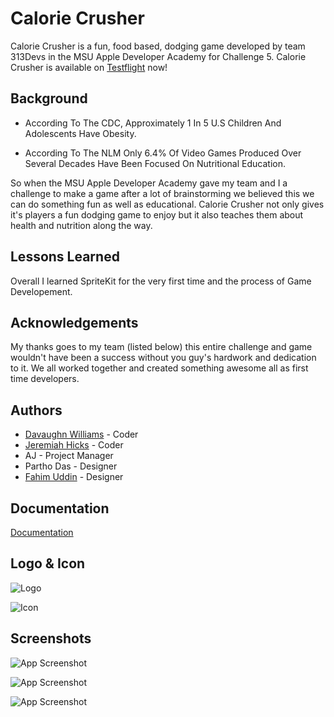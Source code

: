 

# Calorie Crusher

Calorie Crusher is a fun, food based, dodging game developed by team 313Devs in the MSU Apple Developer Academy for Challenge 5. Calorie Crusher is available on [Testflight]("https://testflight.apple.com/join/X2YKak6f") now!  
## Background

- According To The CDC, Approximately 1 In 5 U.S Children And Adolescents Have Obesity.

- According To The NLM Only 6.4% Of Video Games Produced Over Several Decades Have Been Focused On Nutritional Education.

So when the MSU Apple Developer Academy gave my team and I a challenge to make a game after a lot of brainstorming we believed this we can do something fun as well as educational. Calorie Crusher not only gives it's players a fun dodging game to enjoy but it also teaches them about health and nutrition along the way.
## Lessons Learned

Overall I learned SpriteKit for the very first time and the process of Game Developement.
## Acknowledgements

My thanks goes to my team (listed below) this entire challenge and game wouldn't have been a success without you guy's hardwork and dedication to it. We all worked together and created something awesome all as first time developers.


## Authors

- [Davaughn Williams](https://github.com/313rdWay) - Coder
- [Jeremiah Hicks](https://github.com/jhicks59) - Coder
- AJ - Project Manager
- Partho Das - Designer
- [Fahim Uddin](https://github.com/FahimU123) - Designer



## Documentation

[Documentation](CalorieCrusher%20Assets%3AImages/Game%20Design%20Document%20313Devs.pages)

## Logo & Icon

![Logo](CalorieCrusher%20Assets%3AImages/gameBanner.png)

![Icon](CalorieCrusher%20Assets%3AImages/calorieCrusherIcon.png)


## Screenshots

![App Screenshot](CalorieCrusher%20Assets%3AImages/homeScreenSS.PNG)

![App Screenshot](CalorieCrusher%20Assets%3AImages/gamePlaySS7.PNG)

![App Screenshot](CalorieCrusher%20Assets%3AImages/gameOverSS.PNG)

